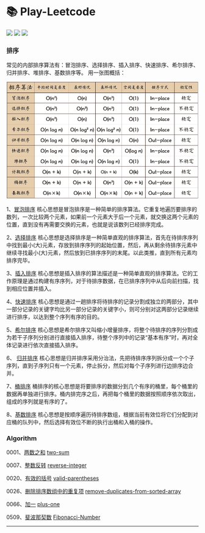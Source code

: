 # 📚 Play-Leetcode

![](https://img.shields.io/badge/language-Java-B07319.svg)
![](https://img.shields.io/badge/language-Swift-ffac45.svg)
![](https://img.shields.io/badge/judgement-passing-brightgreen.svg)

### 排序

常见的内部排序算法有：冒泡排序、选择排序、插入排序、快速排序、希尔排序、归并排序、堆排序、基数排序等。
用一张图概括：

<p align='center'>
<img src='https://github.com/sunjinshuai/Play-Leetcode/blob/master/Algorithm-Sort/sort.png'>
</p>

1、[冒泡排序](https://github.com/sunjinshuai/Play-Leetcode/tree/master/Algorithm-Sort/BubbleSort)
核心思想是冒泡排序是一种简单的排序算法。它重复地遍历要排序的数列，一次比较两个元素，如果前一个元素大于后一个元素，就交换这两个元素的位置，直到没有再需要交换的元素，也就是说该数列已经排序完成。 


2、[选择排序](https://github.com/sunjinshuai/Play-Leetcode/tree/master/Algorithm-Sort/SelectionSort)
核心思想是选择排序是一种简单直观的排序算法，首先在待排序序列中找到最小(大)元素，存放到排序序列的起始位置，然后，再从剩余待排序元素中继续寻找最小(大)元素，然后放到已排序序列的末尾。以此类推，直到所有元素均排序完毕。

3、[插入排序](https://github.com/sunjinshuai/Play-Leetcode/tree/master/Algorithm-Sort/InsertionSort) 核心思想是插入排序的算法描述是一种简单直观的排序算法。它的工作原理是通过构建有序序列，对于待排序数据，在已排序序列中从后向前扫描，找到相应位置并插入。 

4、[快速排序](https://github.com/sunjinshuai/Play-Leetcode/tree/master/Algorithm-Sort/QuickSort)
核心思想是通过一趟排序将待排序的记录分割成独立的两部分，其中一部分记录的关键字均比另一部分记录的关键字小，则可分别对这两部分记录继续进行排序，以达到整个序列有序的目的。 

5、[希尔排序](https://github.com/sunjinshuai/Play-Leetcode/tree/master/Algorithm-Sort/ShellSort)
核心思想是希尔排序又叫缩小增量排序，将整个待排序的序列分割成为若干子序列分别进行直接插入排序，待整个序列中的记录“基本有序”时，再对全体记录进行依次直接插入排序。

6、 [归并排序](https://github.com/sunjinshuai/Play-Leetcode/tree/master/Algorithm-Sort/MergeSort)
核心思想是归并排序采用分治法，先把待排序序列拆分成一个个子序列，直到子序列只有一个元素，停止拆分，然后对每个子序列进行边排序边合并。

7、[桶排序](https://github.com/sunjinshuai/Play-Leetcode/tree/master/Algorithm-Sort/BucketSort)
桶排序的核心思想是将要排序的数据分到几个有序的桶里，每个桶里的数据再单独进行排序。桶内排完序之后，再把每个桶里的数据按照顺序依次取出，组成的序列就是有序的了。

8、[基数排序](https://github.com/sunjinshuai/Play-Leetcode/tree/master/Algorithm-Sort/RadixSort)
核心思想是按顺序遍历待排序数组，根据当前有效位将它们分配到对应桶的队列中，然后选择有效位不断的执行出桶和入桶的操作。

### Algorithm
0001、[两数之和](https://leetcode-cn.com/problems/two-sum/)
[two-sum](https://github.com/sunjinshuai/Play-Leetcode/tree/master/0001-Two-Sum)

0007、[整数反转](https://leetcode-cn.com/problems/reverse-integer/)
[reverse-integer](https://github.com/sunjinshuai/Play-Leetcode/tree/master/0007-Reverse-Integer)

0020、[有效的括号](https://leetcode-cn.com/problems/valid-parentheses/)
[valid-parentheses](https://github.com/sunjinshuai/Play-Leetcode/tree/master/0020-Valid-Parentheses) 

0026、[删除排序数组中的重复项](https://leetcode-cn.com/problems/remove-duplicates-from-sorted-array/)
[remove-duplicates-from-sorted-array](https://github.com/sunjinshuai/Play-Leetcode/tree/master/0026-Remove-Duplicates)

0066、[加一](https://leetcode-cn.com/problems/plus-one/)
[plus-one](https://github.com/sunjinshuai/Play-Leetcode/tree/master/0066-Plus-One)

0509、[斐波那契数](https://leetcode-cn.com/problems/fibonacci-number/)
[Fibonacci-Number](https://github.com/sunjinshuai/Play-Leetcode/tree/master/0509-Fibonacci-Number) 

----------------------------
